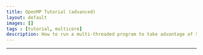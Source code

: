 ```yaml
---
title: OpenMP Tutorial (advanced)
layout: default 
images: [] 
tags : [tutorial, multicore]
description: How to run a multi-threaded program to take advantage of Spiedie's many-core nodes
--- 
```



***

